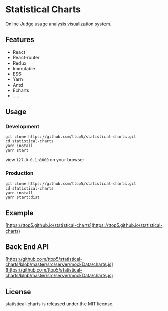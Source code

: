 # Statistical Charts
Online Judge usage analysis visualization system.

## Features
+ React
+ React-router
+ Redux
+ Immutable
+ ES6
+ Yarn
+ Antd
+ Echarts
+ ......

## Usage
### Development
```
git clone https://github.com/ttop5/statistical-charts.git
cd statistical-charts
yarn install
yarn start
```
view `127.0.0.1:8000` on your browser
### Production
```
git clone https://github.com/ttop5/statistical-charts.git
cd statistical-charts
yarn install
yarn start:dist
```

## Example
[https://ttop5.github.io/statistical-charts](https://ttop5.github.io/statistical-charts)

## Back End API
[https://github.com/ttop5/statistical-charts/blob/master/src/server/mockData/charts.js](https://github.com/ttop5/statistical-charts/blob/master/src/server/mockData/charts.js)

## License
statistical-charts is released under the MIT license.
